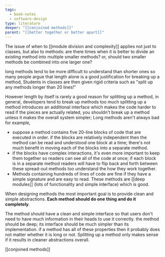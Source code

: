 ```yaml
---
tags:
  - book-notes
  - software-design
type: literature
deeper: "[[conjoined methods]]"
parent: "[[better together or better apart]]"
---
```

The issue of when to [[module division and complexity]] applies not just to classes, but also to methods: are there times when it is better to divide an existing method into multiple smaller methods? or, should two smaller methods be combined into one larger one?

long methods tend to be more difficult to understand than shorter ones so many people argue that length alone is a good justification for breaking up a method, Students in classes are then given rigid criteria such as "split up any methods longer than 20 lines!"

However length by itself is rarely a good reason for splitting up a method, in general, developers tend to break up methods too much splitting up a method introduces an additional interface which makes the code harder to read if the pieces are actually related, you shouldn't break up a method unless it makes the overall system simpler;
Long methods aren't always bad for example,
- suppose a method contains five 20-line blocks of code that are executed in order. if the blocks are relatively independent then the method can be read and understood one block at a time; there's not much benefit in moving each of the blocks into a separate method.
- if the blocks have complex interactions, it's even more important to keep them together so readers can see all of the code at once; if each block is in a separate method readers will have to flip back and forth between these spread-out methods too understand the how they work together.
- Methods containing hundreds of lines of code are fine if they have a simple signature and are easy to read. These methods are [[deep modules]] (lots of functionality and simple interface) which is good.

When designing methods the most important goal is to provide clean and simple abstractions. **Each method should do one thing and do it completely**. 

The method should have a clean and simple interface so that users don't need to have much information in their heads to use it correctly. the method should be deep; its interface should be much simpler than its implementation. if a method has all of these properties then it probably does not matter whether it is long or not.
Splitting up a method only makes sense if it results in cleaner abstractions overall.

[[conjoined methods]]
